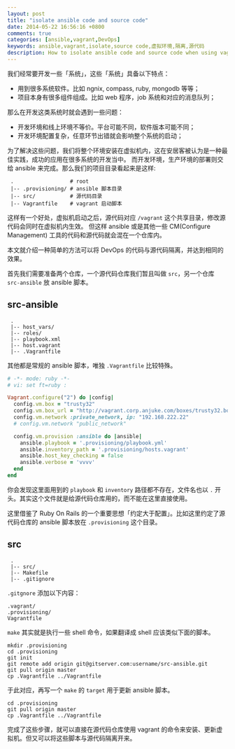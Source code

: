 ```yaml
---
layout: post
title: "isolate ansible code and source code"
date: 2014-05-22 16:56:16 +0800
comments: true
categories: [ansible,vagrant,DevOps]
keywords: ansible,vagrant,isolate,source code,虚拟环境,隔离,源代码
description: How to isolate ansible code and source code when using vagrant for develop environment.
---
```


我们经常要开发一些「系统」，这些「系统」具备以下特点：

+ 用到很多系统软件。比如 ngnix, compass, ruby, mongodb 等等；
+ 项目本身有很多组件组成。比如 web 程序，job 系统和对应的消息队列；

那么在开发这类系统时就会遇到一些问题：

+ 开发环境和线上环境不等价。平台可能不同，软件版本可能不同；
+ 开发环境配置复杂，任意环节出错就会影响整个系统的启动；

为了解决这些问题，我们将整个环境安装在虚拟机内，这在安居客被认为是一种最佳实践，成功的应用在很多系统的开发当中。
而开发环境，生产环境的部署则交给 ansible 来完成。那么我们的项目目录看起来是这样:

```
 .                  # root
 |-- .provisioning/ # ansible 脚本目录
 |-- src/           # 源代码目录
 |-- Vagrantfile    # vagrant 启动脚本
```

这样有一个好处，虚拟机启动之后，源代码对应 `/vagrant` 这个共享目录，修改源代码会同时在虚拟机内生效。
但这样 ansible 或是其他一些 CM(Configure Management) 工具的代码和源代码就会混在一个仓库内。

本文就介绍一种简单的方法可以将 DevOps 的代码与源代码隔离，并达到相同的效果。

<!-- more -->

首先我们需要准备两个仓库，一个源代码仓库我们暂且叫做 `src`，另一个仓库 `src-ansible` 放 ansible 脚本。

## src-ansible

```
 .
 |-- host_vars/
 |-- roles/
 |-- playbook.xml
 |-- host.vagrant
 |-- .Vagrantfile
```

其他都是常规的 ansible 脚本，唯独 `.Vagrantfile` 比较特殊。

```ruby
# -*- mode: ruby -*-
# vi: set ft=ruby :

Vagrant.configure("2") do |config|
  config.vm.box = "trusty32"
  config.vm.box_url = "http://vagrant.corp.anjuke.com/boxes/trusty32.box"
  config.vm.network :private_network, ip: "192.168.222.22"
  # config.vm.network "public_network"

  config.vm.provision :ansible do |ansible|
    ansible.playbook = '.provisioning/playbook.yml'
    ansible.inventory_path = '.provisioning/hosts.vagrant'
    ansible.host_key_checking = false
    ansible.verbose = 'vvvv'
  end
end
```

你会发现这里面用到的 `playbook` 和 `inventory` 路径都不存在，文件名也以 `.` 开头。其实这个文件就是给源代码仓库用的，而不能在这里直接使用。

这里借鉴了 Ruby On Rails 的一个重要思想「约定大于配置」。比如这里约定了源代码仓库的 ansible 脚本放在 `.provisioning` 这个目录。

## src

```text
 .
 |-- src/
 |-- Makefile
 |-- .gitignore
```

`.gitgnore` 添加以下内容：

```text
.vagrant/
.provisioning/
Vagrantfile
```

`make` 其实就是执行一些 shell 命令，如果翻译成 shell 应该类似下面的脚本。

```
mkdir .provisioning
cd .provisioning
git init
git remote add origin git@gitserver.com:username/src-ansible.git
git pull origin master
cp .Vagrantfile ../Vagrantfile
```

于此对应，再写一个 `make` 的 `target` 用于更新 ansible 脚本。

```
cd .provisioning
git pull origin master
cp .Vagrantfile ../Vagrantfile
```

完成了这些步骤，就可以直接在源代码仓库使用 vagrant 的命令来安装、更新虚拟机。但又可以将这些脚本与源代码隔离开来。
